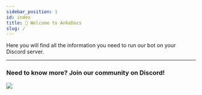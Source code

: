 ```yaml
---
sidebar_position: 1
id: index
title: 👋 Welcome to AnkeDocs
slug: /
---
```


Here you will find all the information you need to run our bot on your Discord server.

<hr />

### Need to know more? Join our community on Discord!
<a href="https://discordapp.com/invite/kbgehhK">
    <img src="https://discordapp.com/api/guilds/547806748191490062/widget.png?style=banner2" />
</a>
